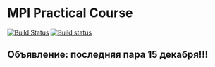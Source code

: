 # MPI Practical Course
[![Build Status](https://travis-ci.com/allnes/MPI_Practical_Course.svg?branch=master)](https://travis-ci.com/allnes/MPI_Practical_Course)
[![Build status](https://ci.appveyor.com/api/projects/status/tnx3p934orsagg28/branch/master?svg=true)](https://ci.appveyor.com/project/allnes/mpi-practical-course/branch/master)

## Объявление: последняя пара 15 декабря!!!
